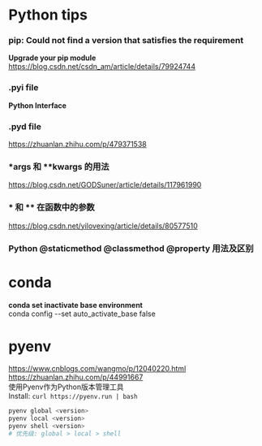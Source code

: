 # Python tips

### pip: Could not find a version that satisfies the requirement
**Upgrade your pip module**
https://blog.csdn.net/csdn_am/article/details/79924744

### .pyi file
**Python Interface**

### .pyd file
https://zhuanlan.zhihu.com/p/479371538

### *args 和 **kwargs 的用法
https://blog.csdn.net/GODSuner/article/details/117961990

### * 和 ** 在函数中的参数
https://blog.csdn.net/yilovexing/article/details/80577510


### Python @staticmethod @classmethod @property 用法及区别

# conda
**conda set inactivate base environment**  
conda config --set auto_activate_base false

# pyenv
https://www.cnblogs.com/wangmo/p/12040220.html  
https://zhuanlan.zhihu.com/p/44991667  
使用Pyenv作为Python版本管理工具  
Install: `curl https://pyenv.run | bash`  

```bash
pyenv global <version>
pyenv local <version>
pyenv shell <version>
# 优先级: global > local > shell
```